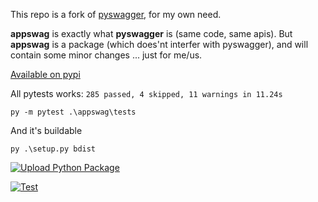 This repo is a fork of [pyswagger](https://github.com/pyopenapi/pyswagger), for my own need.

**appswag** is exactly what **pyswagger** is (same code, same apis). But **appswag** is a package (which does'nt interfer with pyswagger), and will contain some minor changes ... just for me/us.

[Available on pypi](https://pypi.org/project/appswag/#history)

All pytests works: `285 passed, 4 skipped, 11 warnings in 11.24s`

    py -m pytest .\appswag\tests

And it's buildable

    py .\setup.py bdist

[![Upload Python Package](https://github.com/manatlan/appswag/actions/workflows/python-publish.yml/badge.svg)](https://github.com/manatlan/appswag/actions/workflows/python-publish.yml)

[![Test](https://github.com/manatlan/appswag/actions/workflows/python-package.yml/badge.svg)](https://github.com/manatlan/appswag/actions/workflows/python-package.yml)
